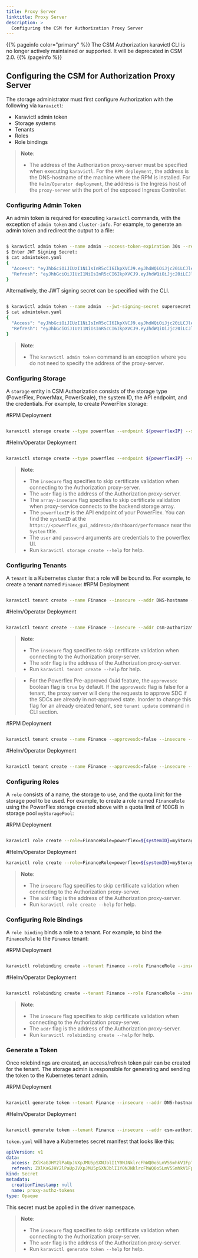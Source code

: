 ```yaml
---
title: Proxy Server
linktitle: Proxy Server
description: >
  Configuring the CSM for Authorization Proxy Server
---
```


{{% pageinfo color="primary" %}}
The CSM Authorization karavictl CLI is no longer actively maintained or supported. It will be deprecated in CSM 2.0.
{{% /pageinfo %}}

## Configuring the CSM for Authorization Proxy Server

The storage administrator must first configure Authorization with the following via `karavictl`:
- Karavictl admin token
- Storage systems
- Tenants
- Roles
- Role bindings

>__Note__:
> - The address of the Authorization proxy-server must be specified when executing `karavictl`. For the `RPM deployment`, the address is the DNS-hostname of the machine where the RPM
is installed. For the `Helm/Operator deployment`, the address is the Ingress host of the `proxy-server` with the port of the exposed Ingress Controller.

### Configuring Admin Token

An admin token is required for executing `karavictl` commands, with the exception of `admin token` and `cluster-info`. For example, to generate an admin token and redirect the output to a file:

```bash

$ karavictl admin token --name admin --access-token-expiration 30s --refresh-token-expiration 120m > admintoken.yaml
$ Enter JWT Signing Secret:
$ cat admintoken.yaml
{
  "Access": "eyJhbGciOiJIUzI1NiIsInR5cCI6IkpXVCJ9.eyJhdWQiOiJjc20iLCJleHAiOjE2ODIzNDg0MzEsImdyb3VwIjoiYWRtaW4iLCJpc3MiOiJjb20uZGVsbC5jc20iLCJyb2xlcyI6IiIsInN1YiI6ImNzbS1hZG1pbiJ9.OxTL48c1VLKSY6oVnYw_jmQ7XHX4UEfwIRkfLQh9beA",
  "Refresh": "eyJhbGciOiJIUzI1NiIsInR5cCI6IkpXVCJ9.eyJhdWQiOiJjc20iLCJleHAiOjE2ODQ5NDAzNzEsImdyb3VwIjoiYWRtaW4iLCJpc3MiOiJjb20uZGVsbC5jc20iLCJyb2xlcyI6IiIsInN1YiI6ImNzbS1hZG1pbiJ9._ELmuc2qprZPeuW22wISiw0pvuM6rhyabDOybakqs68"
}

```
Alternatively, the JWT signing secret can be specified with the CLI.

```bash

$ karavictl admin token --name admin  --jwt-signing-secret supersecret --access-token-expiration 30s --refresh-token-expiration 120m > admintoken.yaml
$ cat admintoken.yaml
{
  "Access": "eyJhbGciOiJIUzI1NiIsInR5cCI6IkpXVCJ9.eyJhdWQiOiJjc20iLCJleHAiOjE2ODIzNDg2MTEsImdyb3VwIjoiYWRtaW4iLCJpc3MiOiJjb20uZGVsbC5jc20iLCJyb2xlcyI6IiIsInN1YiI6ImNzbS1hZG1pbiJ9.C6c9DrlOE95_soFm0YEyzs08ye2TL_koYsp4qJFEglI",
  "Refresh": "eyJhbGciOiJIUzI1NiIsInR5cCI6IkpXVCJ9.eyJhdWQiOiJjc20iLCJleHAiOjE2ODIzNTU3ODEsImdyb3VwIjoiYWRtaW4iLCJpc3MiOiJjb20uZGVsbC5jc20iLCJyb2xlcyI6IiIsInN1YiI6ImNzbS1hZG1pbiJ9.XMcOVIuJ56JhuJrfGqQ_DUqXDyHLxrOrkvQJUxAOst4"
}

```

>__Note__:
> - The `karavictl admin token` command is an exception where you do not need to specify the address of the proxy-server.

### Configuring Storage

A `storage` entity in CSM Authorization consists of the storage type (PowerFlex, PowerMax, PowerScale), the system ID, the API endpoint, and the credentials. For example, to create PowerFlex storage:

#RPM Deployment
```bash

karavictl storage create --type powerflex --endpoint ${powerflexIP} --system-id ${systemID} --user ${user} --password ${password} --array-insecure --insecure --addr DNS-hostname --admin-token admintoken.yaml
```
#Helm/Operator Deployment
```bash

karavictl storage create --type powerflex --endpoint ${powerflexIP} --system-id ${systemID} --user ${user} --password ${password} --array-insecure  --insecure --addr csm-authorization.com:<ingress-controller-port> --admin-token admintoken.yaml
```

>__Note__:
> - The `insecure` flag specifies to skip certificate validation when connecting to the Authorization proxy-server.
> - The `addr` flag is the address of the Authorization proxy-server. 
> - The `array-insecure` flag specifies to skip certificate validation when proxy-service connects to the backend storage array.
> - The `powerflexIP` is the API endpoint of your PowerFlex. You can find the `systemID` at the `https://<powerflex_gui_address>/dashboard/performance` near the `System` title.
> - The `user` and `password` arguments are credentials to the powerflex UI. 
> - Run `karavictl storage create --help` for help.

### Configuring Tenants

A `tenant` is a Kubernetes cluster that a role will be bound to. For example, to create a tenant named `Finance`:
#RPM Deployment
```bash

karavictl tenant create --name Finance --insecure --addr DNS-hostname --admin-token admintoken.yaml
```
#Helm/Operator Deployment
```bash

karavictl tenant create --name Finance --insecure --addr csm-authorization.com:<ingress-controller-port> --admin-token admintoken.yaml
```

>__Note__: 
> - The `insecure` flag specifies to skip certificate validation when connecting to the Authorization proxy-server.
> - The `addr` flag is the address of the Authorization proxy-server. 
> - Run `karavictl tenant create --help` for help.

> - For the Powerflex Pre-approved Guid feature, the `approvesdc` boolean flag is `true` by default. If the `approvesdc` flag is false for a tenant, the proxy server will deny the requests to approve SDC if the SDCs are already in not-approved state. Inorder to change this flag for an already created tenant, see `tenant update` command in CLI section.

#RPM Deployment
```bash

karavictl tenant create --name Finance --approvesdc=false --insecure --addr DNS-hostname --admin-token admintoken.yaml
```
#Helm/Operator Deployment
```bash

karavictl tenant create --name Finance --approvesdc=false --insecure --addr csm-authorization.com:<ingress-controller-port> --admin-token admintoken.yaml
```

### Configuring Roles

A `role` consists of a name, the storage to use, and the quota limit for the storage pool to be used. For example, to create a role named `FinanceRole` using the PowerFlex storage created above with a quota limit of 100GB in storage pool `myStoragePool`:

#RPM Deployment
```bash

karavictl role create --role=FinanceRole=powerflex=${systemID}=myStoragePool=100GB --insecure --addr DNS-hostname --admin-token admintoken.yaml
```
#Helm/Operator Deployment
```bash
karavictl role create --role=FinanceRole=powerflex=${systemID}=myStoragePool=100GB --insecure --addr csm-authorization.com:<ingress-controller-port> --admin-token admintoken.yaml
```

>__Note__: 
> - The `insecure` flag specifies to skip certificate validation when connecting to the Authorization proxy-server.
> - The `addr` flag is the address of the Authorization proxy-server.
> - Run `karavictl role create --help` for help.

### Configuring Role Bindings

A `role binding` binds a role to a tenant. For example, to bind the `FinanceRole` to the `Finance` tenant:

#RPM Deployment
```bash

karavictl rolebinding create --tenant Finance --role FinanceRole --insecure --addr DNS-hostname --admin-token admintoken.yaml
```
#Helm/Operator Deployment
```bash

karavictl rolebinding create --tenant Finance --role FinanceRole --insecure --addr csm-authorization.com:<ingress-controller-port> --admin-token admintoken.yaml
```

>__Note__: 
> - The `insecure` flag specifies to skip certificate validation when connecting to the Authorization proxy-server.
> - The `addr` flag is the address of the Authorization proxy-server. 
> - Run `karavictl rolebinding create --help` for help.

### Generate a Token

Once rolebindings are created, an access/refresh token pair can be created for the tenant. The storage admin is responsible for generating and sending the token to the Kubernetes tenant admin.

#RPM Deployment
```bash

karavictl generate token --tenant Finance --insecure --addr DNS-hostname --admin-token admintoken.yaml > token.yaml
```
#Helm/Operator Deployment
```bash

karavictl generate token --tenant Finance --insecure --addr csm-authorization.com:<ingress-controller-port> --admin-token admintoken.yaml > token.yaml
```

`token.yaml` will have a Kubernetes secret manifest that looks like this:

```yaml
apiVersion: v1
data:
  access: ZXlKaGJHY2lPaUpJVXpJMU5pSXNJblI1Y0NJNklrcFhWQ0o5LmV5SmhkV1FpT2lKamMyMGlMQ0psZUhBaU9qRTJPREl3TVRBeU5UTXNJbWR5YjNWd0lqb2labTl2SWl3aWFYTnpJam9pWTI5dExtUmxiR3d1WTNOdElpd2ljbTlzWlhNaU9pSmlZWElpTENKemRXSWlPaUpqYzIwdGRHVnVZVzUwSW4wLjlSYkJISzJUS2dZbVdDX0paazBoSXV0N0daSDV4NGVjQVk2ekdaUDNvUWs=
  refresh: ZXlKaGJHY2lPaUpJVXpJMU5pSXNJblI1Y0NJNklrcFhWQ0o5LmV5SmhkV1FpT2lKamMyMGlMQ0psZUhBaU9qRTJPRFEyTURJeE9UTXNJbWR5YjNWd0lqb2labTl2SWl3aWFYTnpJam9pWTI5dExtUmxiR3d1WTNOdElpd2ljbTlzWlhNaU9pSmlZWElpTENKemRXSWlPaUpqYzIwdGRHVnVZVzUwSW4wLkxQcDQzbXktSVJudTFjdmZRcko4M0pMdTR2NXlWQlRDV2NjWFpfWjROQkU=
kind: Secret
metadata:
  creationTimestamp: null
  name: proxy-authz-tokens
type: Opaque
```

This secret must be applied in the driver namespace.

>__Note__: 
> - The `insecure` flag specifies to skip certificate validation when connecting to the Authorization proxy-server.
> - The `addr` flag is the address of the Authorization proxy-server.
> - Run `karavictl generate token --help` for help.
